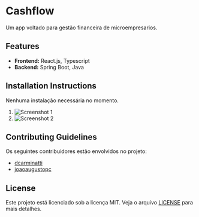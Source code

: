 # Cashflow

Um app voltado para gestão financeira de microempresarios.

## Features

- **Frontend:** React.js, Typescript
- **Backend:** Spring Boot, Java

## Installation Instructions

Nenhuma instalação necessária no momento.

1. ![Screenshot 1](path/to/screenshot1.png)
2. ![Screenshot 2](path/to/screenshot2.png)

## Contributing Guidelines

Os seguintes contribuidores estão envolvidos no projeto:
- [dcarminatti](https://github.com/dcarminatti)
- [joaoaugustopc](https://github.com/joaoaugustopc)

## License

Este projeto está licenciado sob a licença MIT. Veja o arquivo [LICENSE](LICENSE) para mais detalhes.

